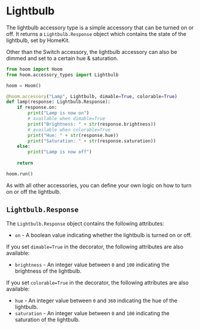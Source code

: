 # Lightbulb

The lightbulb accessory type is a simple accessory that can be turned on or off. It returns a `Lightbulb.Response` object which contains the state of the lightbulb, set by HomeKit. 

Other than the Switch accessory, the lightbulb accessory can also be dimmed and set to a certain hue & saturation.

```python
from hoom import Hoom
from hoom.accessory_types import Lightbulb

hoom = Hoom()

@hoom.accessory("Lamp", Lightbulb, dimable=True, colorable=True)
def lamp(response: Lightbulb.Response):
    if response.on:
        print("Lamp is now on")
        # available when dimable=True
        print("Brightness: " + str(response.brightness))
        # available when colorable=True
        print("Hue: " + str(response.hue))
        print("Saturation: " + str(response.saturation))
    else:
        print("Lamp is now off")
        
    return

hoom.run()
```

As with all other accessories, you can define your own logic on how to turn on or off the lightbulb. 


## `Lightbulb.Response`

The `Lightbulb.Response` object contains the following attributes:

- `on` - A boolean value indicating whether the lightbulb is turned on or off.

If you set `dimable=True` in the decorator, the following attributes are also available:

- `brightness` - An integer value between `0` and `100` indicating the brightness of the lightbulb.

If you set `colorable=True` in the decorator, the following attributes are also available:

- `hue` - An integer value between `0` and `360` indicating the hue of the lightbulb.
- `saturation` - An integer value between `0` and `100` indicating the saturation of the lightbulb.
